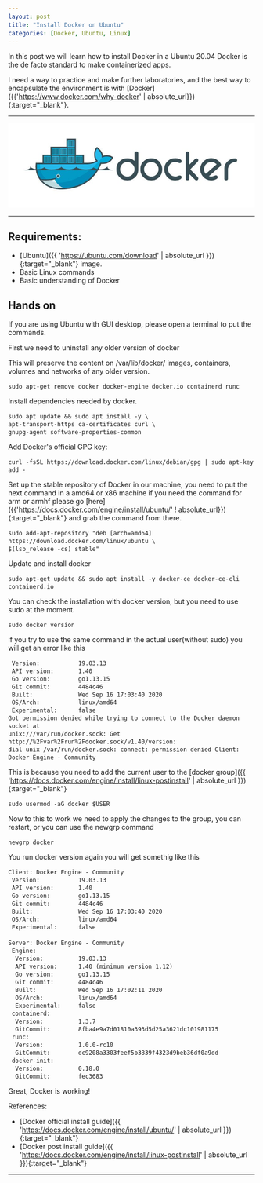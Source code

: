 ```yaml
---
layout: post
title: "Install Docker on Ubuntu"
categories: [Docker, Ubuntu, Linux]
---
```

In this post we will learn how to install Docker in a Ubuntu 20.04 Docker is the de facto standard to make containerized apps.

I need a way to practice and make further laboratories, and the best way to encapsulate the environment is with [Docker]({{'https://www.docker.com/why-docker' | absolute_url}}){:target="_blank"}.

* * *

![Docker Image](/assets/images/docker.jpg)

* * *

## [](#header-2)Requirements:


* [Ubuntu]({{ 'https://ubuntu.com/download' | absolute_url }}){:target="_blank"} image.
* Basic Linux commands
* Basic understanding of Docker

## [](#header-2)Hands on

If you are using Ubuntu with GUI desktop, please open a terminal to put the commands.

First we need to uninstall any older version of docker

This will preserve the content on /var/lib/docker/ images, containers, volumes and networks of any older version.

```shell
sudo apt-get remove docker docker-engine docker.io containerd runc
```

Install dependencies needed by docker.

```shell
sudo apt update && sudo apt install -y \
apt-transport-https ca-certificates curl \
gnupg-agent software-properties-common
```

Add Docker's official GPG key:

```shell
curl -fsSL https://download.docker.com/linux/debian/gpg | sudo apt-key add -
```

Set up the stable repository of Docker in our machine, you need to put the next command in a amd64 or x86 machine if you need the command for arm or armhf please go [here]({{'https://docs.docker.com/engine/install/ubuntu/' ! absolute_url}}){:target="_blank"} and grab the command from there.

```shell
sudo add-apt-repository "deb [arch=amd64] https://download.docker.com/linux/ubuntu \
$(lsb_release -cs) stable"
```
Update and install docker
```shell
sudo apt-get update && sudo apt install -y docker-ce docker-ce-cli containerd.io
```
You can check the installation with docker version, but you need to use sudo at the moment.
```shell
sudo docker version
```
if you try to use the same command in the actual user(without sudo) you will get an error like this
```shell
 Version:           19.03.13
 API version:       1.40
 Go version:        go1.13.15
 Git commit:        4484c46
 Built:             Wed Sep 16 17:03:40 2020
 OS/Arch:           linux/amd64
 Experimental:      false
Got permission denied while trying to connect to the Docker daemon socket at
unix:///var/run/docker.sock: Get http://%2Fvar%2Frun%2Fdocker.sock/v1.40/version:
dial unix /var/run/docker.sock: connect: permission denied Client: Docker Engine - Community
```
This is because you need to add the current user to the [docker group]({{ 'https://docs.docker.com/engine/install/linux-postinstall' | absolute_url }}){:target="_blank"}

```shell
sudo usermod -aG docker $USER
```
Now to this to work we need to apply the changes to the group, you can restart, or you can use the newgrp command
```shell
newgrp docker
```
You run docker version again you will get somethig like this
```shell
Client: Docker Engine - Community
 Version:           19.03.13
 API version:       1.40
 Go version:        go1.13.15
 Git commit:        4484c46
 Built:             Wed Sep 16 17:03:40 2020
 OS/Arch:           linux/amd64
 Experimental:      false

Server: Docker Engine - Community
 Engine:
  Version:          19.03.13
  API version:      1.40 (minimum version 1.12)
  Go version:       go1.13.15
  Git commit:       4484c46
  Built:            Wed Sep 16 17:02:11 2020
  OS/Arch:          linux/amd64
  Experimental:     false
 containerd:
  Version:          1.3.7
  GitCommit:        8fba4e9a7d01810a393d5d25a3621dc101981175
 runc:
  Version:          1.0.0-rc10
  GitCommit:        dc9208a3303feef5b3839f4323d9beb36df0a9dd
 docker-init:
  Version:          0.18.0
  GitCommit:        fec3683
```
Great, Docker is working!

References:

* [Docker official install guide]({{ 'https://docs.docker.com/engine/install/ubuntu/' | absolute_url }}){:target="_blank"}
*  [Docker post install guide]({{ 'https://docs.docker.com/engine/install/linux-postinstall' | absolute_url }}){:target="_blank"}

* * *
